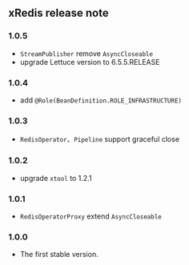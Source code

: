 ## xRedis release note

### 1.0.5

* `StreamPublisher` remove `AsyncCloseable`
* upgrade Lettuce version to 6.5.5.RELEASE

### 1.0.4

* add `@Role(BeanDefinition.ROLE_INFRASTRUCTURE)`

### 1.0.3

* `RedisOperator`、`Pipeline` support graceful close

### 1.0.2

* upgrade `xtool` to 1.2.1

### 1.0.1

* `RedisOperatorProxy` extend `AsyncCloseable`

### 1.0.0

* The first stable version.